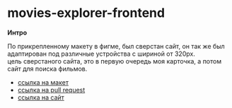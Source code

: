 # movies-explorer-frontend

**Интро**

По прикрепленному макету в фигме, был сверстан сайт, он так же был адаптирован под различные устройства с шириной от 320px.  
цель сверстаного сайта, это в первую очередь моя карточка, а потом сайт для поиска фильмов.  

* [ссылка на макет](https://disk.yandex.ru/d/Zq-7E1wHyFpnsQ)
* [ссылка на pull request](https://github.com/IlyaKotkov/movies-explorer-frontend/pull/2)
* [ссылка на сайт](https://kotkovdiplom.nomoredomains.rocks)